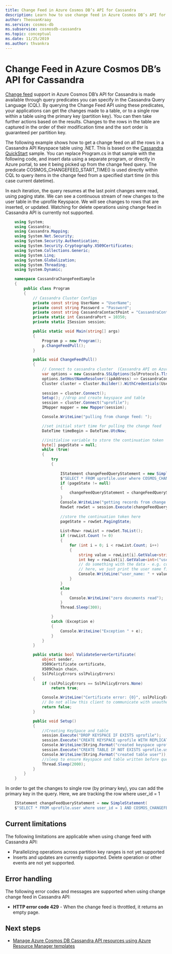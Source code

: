 ```yaml
---
title: Change Feed in Azure Cosmos DB’s API for Cassandra
description: Learn how to use change feed in Azure Cosmos DB’s API for Cassandra to get the changes made to your data.
author: TheovanKraay
ms.service: cosmos-db
ms.subservice: cosmosdb-cassandra
ms.topic: conceptual
ms.date: 11/25/2019
ms.author: thvankra
---
```


# Change Feed in Azure Cosmos DB’s API for Cassandra

[Change feed](change-feed.md) support in Azure Cosmos DB’s API for Cassandra is made available through query predicates you can specify in the Cassandra Query Language (CQL). By querying the Change Feed API using these predicates, your applications can get the changes made to a table, or to a single row within a table using the primary key (partition key). You can then take further actions based on the results. Changes to the rows in the table are captured in the order of their modification time and the sort order is guaranteed per partition key.

The following example shows how to get a change feed on all the rows in a Cassandra API Keyspace table using .NET. This is based on the [Cassandra QuickStart](create-cassandra-dotnet.md) sample. You can replace Program.cs in that sample with the following code, and insert data using a separate program, or directly in Azure portal, to see it being picked up from the change feed query. The predicate COSMOS_CHANGEFEED_START_TIME() is used directly within CQL to query items in the change feed from a specified start time (in this case current datetime). 

In each iteration, the query resumes at the last point changes were read, using paging state. We can see a continuous stream of new changes to the user table in the uprofile Keyspace. We will see changes to rows that are inserted, or updated. Watching for delete operations using change feed in Cassandra API is currently not supported.

```C#
    using System;
    using Cassandra;
    using Cassandra.Mapping;
    using System.Net.Security;
    using System.Security.Authentication;
    using System.Security.Cryptography.X509Certificates;
    using System.Collections.Generic;
    using System.Linq;
    using System.Globalization;
    using System.Threading;
    using System.Dynamic;

    namespace CassandraChangeFeedSample
    {
        public class Program
        {
            // Cassandra Cluster Configs      
            private const string UserName = "UserName";
            private const string Password = "Password";
            private const string CassandraContactPoint = "CassandraContactPoint";  // DnsName  
            private static int CassandraPort = 10350;
            private static ISession session;

            public static void Main(string[] args)
            {
                Program p = new Program();
                p.ChangeFeedPull();
            }

            public void ChangeFeedPull()
            {
                // Connect to cassandra cluster  (Cassandra API on Azure Cosmos DB supports only TLSv1.2)
                var options = new Cassandra.SSLOptions(SslProtocols.Tls12, true, ValidateServerCertificate);
                options.SetHostNameResolver((ipAddress) => CassandraContactPoint);
                Cluster cluster = Cluster.Builder().WithCredentials(UserName, Password).WithPort(CassandraPort).AddContactPoint(CassandraContactPoint).WithSSL(options).Build();
                
                session = cluster.Connect();
                Setup(); //drop and create keyspace and table
                session = cluster.Connect("uprofile");
                IMapper mapper = new Mapper(session);

                Console.WriteLine("pulling from change feed: ");

                //set initial start time for pulling the change feed
                DateTime timeBegin = DateTime.UtcNow;

                //initialise variable to store the continuation token
                byte[] pageState = null;
                while (true)
                {
                    try
                    {
                        
                        IStatement changeFeedQueryStatement = new SimpleStatement(
                        $"SELECT * FROM uprofile.user where COSMOS_CHANGEFEED_START_TIME() = '{timeBegin.ToString("yyyy-MM-ddTHH:mm:ss.fffZ", CultureInfo.InvariantCulture)}'");
                        if (pageState != null)
                        {
                            changeFeedQueryStatement = changeFeedQueryStatement.SetPagingState(pageState);
                        }
                        Console.WriteLine("getting records from change feed at last page state....");
                        RowSet rowSet = session.Execute(changeFeedQueryStatement);
                        
                        //store the continuation token here
                        pageState = rowSet.PagingState;
                    
                        List<Row> rowList = rowSet.ToList();
                        if (rowList.Count != 0)
                        {
                            for (int i = 0; i < rowList.Count; i++)
                            {
                                string value = rowList[i].GetValue<string>("user_name");
                                int key = rowList[i].GetValue<int>("user_id");
                                // do something with the data - e.g. compute, forward to another event, function, etc.
                                // here, we just print the user name field
                                Console.WriteLine("user_name: " + value);
                            }
                        }
                        else
                        {
                            Console.WriteLine("zero documents read");
                        }
                        Thread.Sleep(300);

                    }
                    catch (Exception e)
                    {
                        Console.WriteLine("Exception " + e);
                    }
                }
            }

            public static bool ValidateServerCertificate(
                object sender,
                X509Certificate certificate,
                X509Chain chain,
                SslPolicyErrors sslPolicyErrors)
            {
                if (sslPolicyErrors == SslPolicyErrors.None)
                    return true;

                Console.WriteLine("Certificate error: {0}", sslPolicyErrors);
                // Do not allow this client to communicate with unauthenticated servers.
                return false;
            }

            public void Setup()
            {
                //Creating KeySpace and table
                session.Execute("DROP KEYSPACE IF EXISTS uprofile");
                session.Execute("CREATE KEYSPACE uprofile WITH REPLICATION = { 'class' : 'NetworkTopologyStrategy', 'datacenter1' : 1 };");
                Console.WriteLine(String.Format("created keyspace uprofile"));
                session.Execute("CREATE TABLE IF NOT EXISTS uprofile.user (user_id int PRIMARY KEY, user_name text, user_bcity text)");
                Console.WriteLine(String.Format("created table user"));
                //sleep to ensure Keyspace and table written before querying starts
                Thread.Sleep(2000);
            }
        }
    }

```

In order to get the changes to single row (by primary key), you can add the primary key in the query. Here, we are tracking the row where user_id = 1

```C#
    IStatement changeFeedQueryStatement = new SimpleStatement(
    $"SELECT * FROM uprofile.user where user_id = 1 AND COSMOS_CHANGEFEED_START_TIME() = '{timeBegin.ToString("yyyy-MM-ddTHH:mm:ss.fffZ", CultureInfo.InvariantCulture)}'");

```

## Current limitations

The following limitations are applicable when using change feed with Cassandra API:

* Parallelizing operations across partition key ranges is not yet supported
* Inserts and updates are currently supported. Delete operation or other events are not yet supported.


## Error handling

The following error codes and messages are supported when using change change feed in Cassandra API:

* **HTTP error code 429** - When the change feed is throttled, it returns an empty page.

## Next steps

* [Manage Azure Cosmos DB Cassandra API resources using Azure Resource Manager templates](manage-cassandra-with-resource-manager.md)
